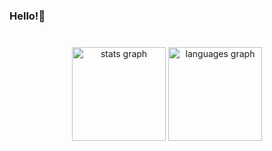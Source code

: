 <h3 align="left">Hello!👋</h3>

###

<br clear="both">

<div align="center">
  <img src="https://github-readme-stats.vercel.app/api?username=rafaelsety&hide_title=true&hide_rank=false&show_icons=true&include_all_commits=true&count_private=true&disable_animations=false&theme=panda&locale=en&hide_border=true&order=1" height="150" alt="stats graph"  />
  <img src="https://github-readme-stats.vercel.app/api/top-langs?username=rafaelsety&locale=en&hide_title=true&layout=compact&card_width=320&langs_count=5&theme=panda&hide_border=true&order=2" height="150" alt="languages graph"  />
</div>

###
